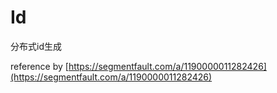 # Id
分布式id生成

reference by [https://segmentfault.com/a/1190000011282426](https://segmentfault.com/a/1190000011282426)
